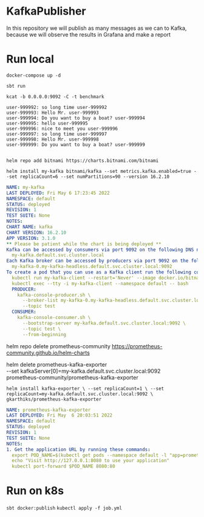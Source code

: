 # KafkaPublisher
In this repository we will publish as many messages as we can to Kafka, because we will observe the results in Grafana and make a report

# Run local
`docker-compose up -d`

`sbt run `

`kcat -b 0.0.0.0:9092 -C -t benchmark`

```
user-999992: so long time user-999992
user-999993: Hello Mr. user-999993
user-999994: Do you want to buy a boat? user-999994
user-999995: hello user-999995
user-999996: nice to meet you user-999996
user-999997: so long time user-999997
user-999998: Hello Mr. user-999998
user-999999: Do you want to buy a boat? user-999999


```

`helm repo add bitnami https://charts.bitnami.com/bitnami`

`
helm install my-kafka bitnami/kafka --set metrics.kafka.enabled=true --set replicaCount=6 --set numPartitions=90 --version 16.2.10
`
```yml
NAME: my-kafka
LAST DEPLOYED: Fri May 6 17:23:45 2022
NAMESPACE: default
STATUS: deployed
REVISION: 1
TEST SUITE: None
NOTES:
CHART NAME: kafka
CHART VERSION: 16.2.10
APP VERSION: 3.1.0
** Please be patient while the chart is being deployed **
Kafka can be accessed by consumers via port 9092 on the following DNS name from within your cluster:
  my-kafka.default.svc.cluster.local
Each Kafka broker can be accessed by producers via port 9092 on the following DNS name(s) from within your cluster:
  my-kafka-0.my-kafka-headless.default.svc.cluster.local:9092
To create a pod that you can use as a Kafka client run the following commands:
  kubectl run my-kafka-client --restart='Never' --image docker.io/bitnami/kafka:3.1.0-debian-10-r89 --namespace default --command -- sleep infinity
  kubectl exec --tty -i my-kafka-client --namespace default -- bash
  PRODUCER:
    kafka-console-producer.sh \
      --broker-list my-kafka-0.my-kafka-headless.default.svc.cluster.local:9092 \
      --topic test
  CONSUMER:
    kafka-console-consumer.sh \
      --bootstrap-server my-kafka.default.svc.cluster.local:9092 \
      --topic test \
      --from-beginning
```
helm repo delete prometheus-community https://prometheus-community.github.io/helm-charts

helm delete prometheus-kafka-exporter \
--set kafkaServer[0]=my-kafka.default.svc.cluster.local:9092 \
prometheus-community/prometheus-kafka-exporter 

`helm install kafka-exporter \
--set replicaCount=1 \
--set replicaCount=my-kafka.default.svc.cluster.local:9092 \
gkarthiks/prometheus-kafka-exporter`

```yml
NAME: prometheus-kafka-exporter
LAST DEPLOYED: Fri May  6 20:03:51 2022
NAMESPACE: default
STATUS: deployed
REVISION: 1
TEST SUITE: None
NOTES:
1. Get the application URL by running these commands:
  export POD_NAME=$(kubectl get pods --namespace default -l "app=prometheus-kafka-exporter,release=prometheus-kafka-exporter" -o jsonpath="{.items[0].metadata.name}")
  echo "Visit http://127.0.0.1:8080 to use your application"
  kubectl port-forward $POD_NAME 8080:80

```


# Run on k8s
`sbt docker:publish`
`kubectl apply -f job.yml`